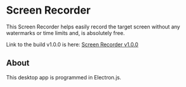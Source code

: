 # Screen Recorder

This Screen Recorder helps easily record the target screen without any watermarks or time limits and, is absolutely free.

Link to the build v1.0.0 is here: <a href = 'https://drive.google.com/file/d/1x7ntHEnIdoP6EszgA0aM2qL7ytENIQus/view?usp=sharing' target='blank'>
Screen Recorder v1.0.0 </a>

## About

This desktop app is programmed in Electron.js.
